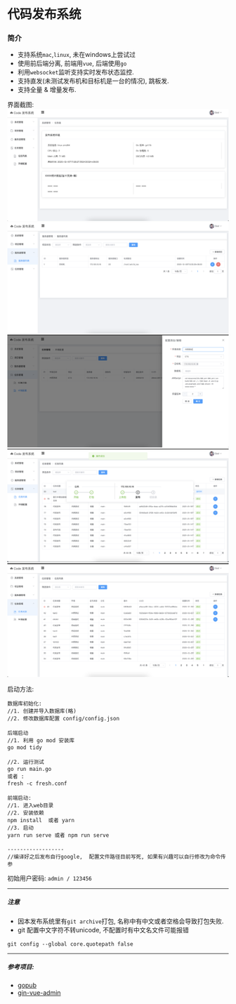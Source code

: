 # 代码发布系统

### 简介
- 支持系统`mac`,`linux`,  未在windows上尝试过
- 使用前后端分离, 前端用`vue`, 后端使用`go`
- 利用`websocket`监听支持实时发布状态监控.
- 支持直发(未测试发布机和目标机是一台的情况),  跳板发.
- 支持全量 & 增量发布.

界面截图:
![home](./img/home.png)
![servers](./img/servers.png)
![env](./img/env.png)
![processing](./img/processing.png)
![task](./img/task.png)


启动方法:
```
数据库初始化:
//1. 创建并导入数据库(略)
//2. 修改数据库配置 config/config.json

后端启动
//1. 利用 go mod 安装库
go mod tidy

//2. 运行测试
go run main.go
或者 :
fresh -c fresh.conf

前端启动:
//1. 进入web目录
//2. 安装依赖
npm install  或者 yarn
//3. 启动
yarn run serve 或者 npm run serve

------------------
//编译好之后发布自行google,  配置文件路径目前写死, 如果有兴趣可以自行修改为命令传参

```
初始用户密码: `admin / 123456`

----
##### 注意
- 因本发布系统里有`git archive`打包, 名称中有中文或者空格会导致打包失败.
- git 配置中文字符不转unicode, 不配置时有中文名文件可能报错
```
git config --global core.quotepath false
```
----
##### 参考项目:
- [gopub](https://github.com/lisijie/gopub)
- [gin-vue-admin](https://github.com/flipped-aurora/gin-vue-admin)

